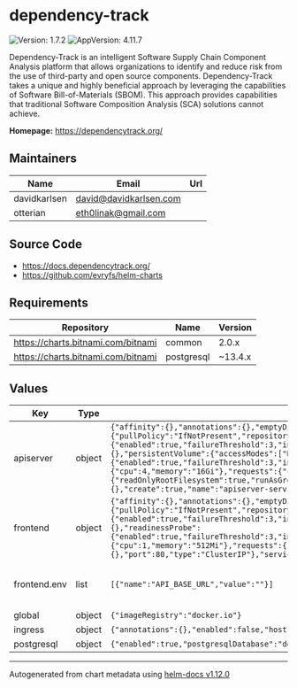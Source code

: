 # dependency-track

![Version: 1.7.2](https://img.shields.io/badge/Version-1.7.2-informational?style=flat-square) ![AppVersion: 4.11.7](https://img.shields.io/badge/AppVersion-4.11.7-informational?style=flat-square)

Dependency-Track is an intelligent Software Supply Chain Component Analysis platform that allows organizations to identify and reduce risk from the use of third-party and open source components. Dependency-Track takes a unique and highly beneficial approach by leveraging the capabilities of Software Bill-of-Materials (SBOM). This approach provides capabilities that traditional Software Composition Analysis (SCA) solutions cannot achieve.

**Homepage:** <https://dependencytrack.org/>

## Maintainers

| Name | Email | Url |
| ---- | ------ | --- |
| davidkarlsen | <david@davidkarlsen.com> |  |
| otterian | <eth0linak@gmail.com> |  |

## Source Code

* <https://docs.dependencytrack.org/>
* <https://github.com/evryfs/helm-charts>

## Requirements

| Repository | Name | Version |
|------------|------|---------|
| https://charts.bitnami.com/bitnami | common | 2.0.x |
| https://charts.bitnami.com/bitnami | postgresql | ~13.4.x |

## Values

| Key | Type | Default | Description |
|-----|------|---------|-------------|
| apiserver | object | `{"affinity":{},"annotations":{},"emptyDir":{"sizeLimit":"8Gi"},"enabled":true,"env":[],"fullnameOverride":"","image":{"pullPolicy":"IfNotPresent","repository":"dependencytrack/apiserver","tag":"4.11.7"},"initContainers":[],"livenessProbe":{"enabled":true,"failureThreshold":3,"initialDelaySeconds":60,"path":"/api/version","periodSeconds":10,"successThreshold":1,"timeoutSeconds":2},"nameOverride":"","nodeSelector":{},"persistentVolume":{"accessModes":["ReadWriteOnce"],"annotations":{},"enabled":true,"size":"8Gi","storageClass":""},"podSecurityContext":{"fsGroup":1000},"readinessProbe":{"enabled":true,"failureThreshold":3,"initialDelaySeconds":60,"path":"/","periodSeconds":10,"successThreshold":1,"timeoutSeconds":2},"replicaCount":1,"resources":{"limits":{"cpu":4,"memory":"16Gi"},"requests":{"cpu":2,"memory":"4608Mi"}},"securityContext":{"readOnlyRootFilesystem":true,"runAsGroup":1000,"runAsNonRoot":true,"runAsUser":1000},"service":{"annotations":{},"port":80,"type":"ClusterIP"},"serviceAccount":{"annotations":{},"create":true,"name":"apiserver-serviceaccount"},"tolerations":[]}` | config of the apiserver |
| frontend | object | `{"affinity":{},"annotations":{},"emptyDir":{"sizeLimit":"8Gi"},"enabled":true,"env":[{"name":"API_BASE_URL","value":""}],"fullnameOverride":"","image":{"pullPolicy":"IfNotPresent","repository":"dependencytrack/frontend","tag":"4.11.7"},"initContainers":[],"livenessProbe":{"enabled":true,"failureThreshold":3,"initialDelaySeconds":60,"path":"/","periodSeconds":10,"successThreshold":1,"timeoutSeconds":2},"nameOverride":"","nodeSelector":{},"readinessProbe":{"enabled":true,"failureThreshold":3,"initialDelaySeconds":60,"path":"/","periodSeconds":10,"successThreshold":1,"timeoutSeconds":2},"replicaCount":2,"resources":{"limits":{"cpu":1,"memory":"512Mi"},"requests":{"cpu":"100m","memory":"128Mi"}},"securityContext":{"allowPrivilegeEscalation":false,"runAsUser":101},"service":{"annotations":{},"port":80,"type":"ClusterIP"},"serviceAccount":{"annotations":{},"create":true,"name":"frontend-serviceaccount"},"tolerations":[]}` | config of the frontend |
| frontend.env | list | `[{"name":"API_BASE_URL","value":""}]` | See https://docs.dependencytrack.org/getting-started/configuration/ for frontend ENV variables. |
| global | object | `{"imageRegistry":"docker.io"}` | global configuration |
| ingress | object | `{"annotations":{},"enabled":false,"host":"chart-example.local","tls":{"enabled":false,"secretName":""}}` | configuration of ingress |
| postgresql | object | `{"enabled":true,"postgresqlDatabase":"deptrack","postgresqlPassword":"deptrack","postgresqlUsername":"deptrack"}` | configuration of postgres |

----------------------------------------------
Autogenerated from chart metadata using [helm-docs v1.12.0](https://github.com/norwoodj/helm-docs/releases/v1.12.0)
